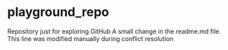 # playground_repo
Repository just for exploring GitHub
A small change in the readme.md file.
This line was modified manually during conflict resolution
